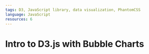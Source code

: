 ```yaml
---
tags: D3, JavaScript library, data visualization, PhantomCSS
language: JavaScript
resources: 6
---
```


# Intro to D3.js with Bubble Charts

##
